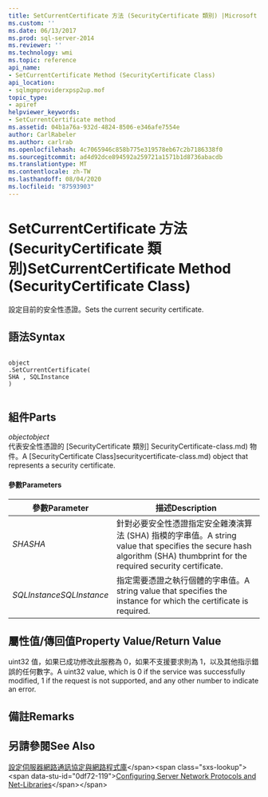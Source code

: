 ```yaml
---
title: SetCurrentCertificate 方法 (SecurityCertificate 類別) |Microsoft Docs
ms.custom: ''
ms.date: 06/13/2017
ms.prod: sql-server-2014
ms.reviewer: ''
ms.technology: wmi
ms.topic: reference
api_name:
- SetCurrentCertificate Method (SecurityCertificate Class)
api_location:
- sqlmgmproviderxpsp2up.mof
topic_type:
- apiref
helpviewer_keywords:
- SetCurrentCertificate method
ms.assetid: 04b1a76a-932d-4824-8506-e346afe7554e
author: CarlRabeler
ms.author: carlrab
ms.openlocfilehash: 4c7065946c858b775e319578eb67c2b7186338f0
ms.sourcegitcommit: ad4d92dce894592a259721a1571b1d8736abacdb
ms.translationtype: MT
ms.contentlocale: zh-TW
ms.lasthandoff: 08/04/2020
ms.locfileid: "87593903"
---
```

# <a name="setcurrentcertificate-method-securitycertificate-class"></a><span data-ttu-id="0df72-102">SetCurrentCertificate 方法 (SecurityCertificate 類別)</span><span class="sxs-lookup"><span data-stu-id="0df72-102">SetCurrentCertificate Method (SecurityCertificate Class)</span></span>
  <span data-ttu-id="0df72-103">設定目前的安全性憑證。</span><span class="sxs-lookup"><span data-stu-id="0df72-103">Sets the current security certificate.</span></span>  
  
## <a name="syntax"></a><span data-ttu-id="0df72-104">語法</span><span class="sxs-lookup"><span data-stu-id="0df72-104">Syntax</span></span>  
  
```  
  
object  
.SetCurrentCertificate(  
SHA , SQLInstance  
)  
  
```  
  
## <a name="parts"></a><span data-ttu-id="0df72-105">組件</span><span class="sxs-lookup"><span data-stu-id="0df72-105">Parts</span></span>  
 <span data-ttu-id="0df72-106">*object*</span><span class="sxs-lookup"><span data-stu-id="0df72-106">*object*</span></span>  
 <span data-ttu-id="0df72-107">代表安全性憑證的 [SecurityCertificate 類別] SecurityCertificate-class.md) 物件。</span><span class="sxs-lookup"><span data-stu-id="0df72-107">A [SecurityCertificate Class]securitycertificate-class.md) object that represents a security certificate.</span></span>  
  
#### <a name="parameters"></a><span data-ttu-id="0df72-108">參數</span><span class="sxs-lookup"><span data-stu-id="0df72-108">Parameters</span></span>  
  
|<span data-ttu-id="0df72-109">參數</span><span class="sxs-lookup"><span data-stu-id="0df72-109">Parameter</span></span>|<span data-ttu-id="0df72-110">描述</span><span class="sxs-lookup"><span data-stu-id="0df72-110">Description</span></span>|  
|---------------|-----------------|  
|<span data-ttu-id="0df72-111">*SHA*</span><span class="sxs-lookup"><span data-stu-id="0df72-111">*SHA*</span></span>|<span data-ttu-id="0df72-112">針對必要安全性憑證指定安全雜湊演算法 (SHA) 指模的字串值。</span><span class="sxs-lookup"><span data-stu-id="0df72-112">A string value that specifies the secure hash algorithm (SHA) thumbprint for the required security certificate.</span></span>|  
|<span data-ttu-id="0df72-113">*SQLInstance*</span><span class="sxs-lookup"><span data-stu-id="0df72-113">*SQLInstance*</span></span>|<span data-ttu-id="0df72-114">指定需要憑證之執行個體的字串值。</span><span class="sxs-lookup"><span data-stu-id="0df72-114">A string value that specifies the instance for which the certificate is required.</span></span>|  
  
## <a name="property-valuereturn-value"></a><span data-ttu-id="0df72-115">屬性值/傳回值</span><span class="sxs-lookup"><span data-stu-id="0df72-115">Property Value/Return Value</span></span>  
 <span data-ttu-id="0df72-116">uint32 值，如果已成功修改此服務為 0，如果不支援要求則為 1，以及其他指示錯誤的任何數字。</span><span class="sxs-lookup"><span data-stu-id="0df72-116">A uint32 value, which is 0 if the service was successfully modified, 1 if the request is not supported, and any other number to indicate an error.</span></span>  
  
## <a name="remarks"></a><span data-ttu-id="0df72-117">備註</span><span class="sxs-lookup"><span data-stu-id="0df72-117">Remarks</span></span>  
  
## <a name="see-also"></a><span data-ttu-id="0df72-118">另請參閱</span><span class="sxs-lookup"><span data-stu-id="0df72-118">See Also</span></span>  
 <span data-ttu-id="0df72-119">[設定伺服器網路通訊協定與網路程式庫](https://msdn.microsoft.com/library/ms177485\(v=sql.100\).aspx)</span><span class="sxs-lookup"><span data-stu-id="0df72-119">[Configuring Server Network Protocols and Net-Libraries](https://msdn.microsoft.com/library/ms177485\(v=sql.100\).aspx)</span></span>  
  
  
